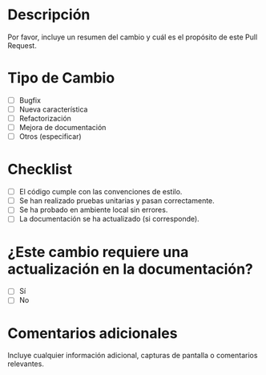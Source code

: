 # Descripción

Por favor, incluye un resumen del cambio y cuál es el propósito de este Pull Request.

# Tipo de Cambio

- [ ] Bugfix
- [ ] Nueva característica
- [ ] Refactorización
- [ ] Mejora de documentación
- [ ] Otros (especificar)

# Checklist

- [ ] El código cumple con las convenciones de estilo.
- [ ] Se han realizado pruebas unitarias y pasan correctamente.
- [ ] Se ha probado en ambiente local sin errores.
- [ ] La documentación se ha actualizado (si corresponde).

# ¿Este cambio requiere una actualización en la documentación?

- [ ] Sí
- [ ] No

# Comentarios adicionales

Incluye cualquier información adicional, capturas de pantalla o comentarios relevantes.
